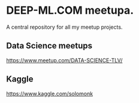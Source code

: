 # DEEP-ML.COM meetupa.

A central repository for all my meetup projects.

## Data Science meetups
https://www.meetup.com/DATA-SCIENCE-TLV/

## Kaggle
https://www.kaggle.com/solomonk
